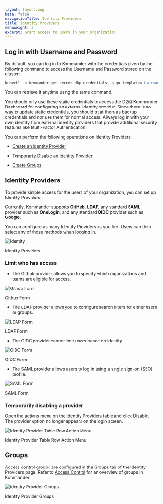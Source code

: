 ```yaml
---
layout: layout.pug
beta: false
navigationTitle: Identity Providers
title: Identity Providers
menuweight: 2
excerpt: Grant access to users in your organization
---
```


<!--- markdownlint-disable MD030 --->

## Log in with Username and Password

By default, you can log in to Kommander with the credentials given by the following command to access the Username and Password stored on the cluster:

```sh
kubectl -n kommander get secret dkp-credentials -o go-template='Username: {{.data.username|base64decode}}{{ "\n"}}Password: {{.data.password|base64decode}}{{ "\n"}}'
```

You can retrieve it anytime using the same command.

You should only use these static credentials to access the D2iQ Kommander Dashboard for configuring an external identity provider. Since there is no way to update static credentials, you should treat them as backup credentials and _not_ use them for normal access. Always log in with your own identity from external identity providers that provide additional security features like Multi-Factor Authentication.

You can perform the following operations on Identity Providers:

-   [Create an Identity Provider](#identity-providers)

-   [Temporarily Disable an Identity Provider](#temporarily-disabling-a-provider)

-   [Create Groups](#groups)

## Identity Providers

To provide simple access for the users of your organization, you can set up Identity Providers.

Currently, Kommander supports **GitHub**, **LDAP**, any standard **SAML** provider such as **OneLogin**, and any standard **OIDC** provider such as **Google**.

You can configure as many Identity Providers as you like. Users can then select any of those methods when logging in.

![Identity](../../img/Identity-providers-table.png)

Identity Providers

### Limit who has access

- The Github provider allows you to specify which organizations and teams are eligible for access.

![Github Form](../../img/Identity-provider-Github.png)

Github Form

- The LDAP provider allows you to configure search filters for either users or groups.

![LDAP Form](../../img/Identity-provider-LDAP.png)

LDAP Form

- The OIDC provider cannot limit users based on identity.

![OIDC Form](../../img/Identity-provider-OIDC.png)

OIDC Form

- The SAML provider allows users to log in using a single sign-on (SSO) profile.

![SAML Form](../../img/Identity-provider-SAML.png)

SAML Form

### Temporarily disabling a provider

Open the actions menu on the Identity Providers table and click Disable. The provider option no longer appears on the login screen.

![Identity Provider Table Row Action Menu](../../img/Identity-provider-table-action-menu.png)

Identity Provider Table Row Action Menu

## Groups

Access control groups are configured in the Groups tab of the Identity Providers page. Refer to [Access Control](../../../operations/access-control/) for an overview of groups in Kommander.

![Identity Provider Groups](../../img/access-control-idp-groups.png)

Identity Provider Groups

<!--- ## Related Information

- [Authorize a group across clusters](/dkp/kommander/1.4/tutorials/authorize-all-users/)
- [Granting access to Kubernetes resources in Kommander](/dkp/kommander/1.4/tutorials/configure-rbac/) --->
